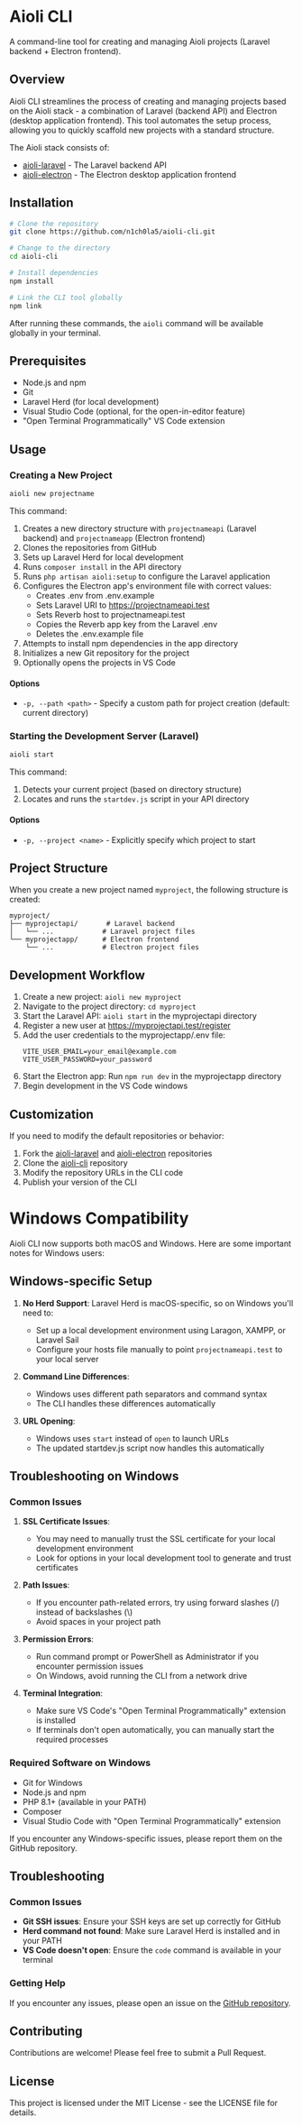 # Aioli CLI

A command-line tool for creating and managing Aioli projects (Laravel backend + Electron frontend).

## Overview

Aioli CLI streamlines the process of creating and managing projects based on the Aioli stack - a combination of Laravel (backend API) and Electron (desktop application frontend). This tool automates the setup process, allowing you to quickly scaffold new projects with a standard structure.

The Aioli stack consists of:
- [aioli-laravel](https://github.com/n1ch0la5/aioli-laravel) - The Laravel backend API
- [aioli-electron](https://github.com/n1ch0la5/aioli-electron) - The Electron desktop application frontend

## Installation

```bash
# Clone the repository
git clone https://github.com/n1ch0la5/aioli-cli.git

# Change to the directory
cd aioli-cli

# Install dependencies
npm install

# Link the CLI tool globally
npm link
```

After running these commands, the `aioli` command will be available globally in your terminal.

## Prerequisites

- Node.js and npm
- Git
- Laravel Herd (for local development)
- Visual Studio Code (optional, for the open-in-editor feature)
- "Open Terminal Programmatically" VS Code extension

## Usage

### Creating a New Project

```bash
aioli new projectname
```

This command:
1. Creates a new directory structure with `projectnameapi` (Laravel backend) and `projectnameapp` (Electron frontend)
2. Clones the repositories from GitHub
3. Sets up Laravel Herd for local development
4. Runs `composer install` in the API directory
5. Runs `php artisan aioli:setup` to configure the Laravel application
6. Configures the Electron app's environment file with correct values:
   - Creates .env from .env.example
   - Sets Laravel URI to https://projectnameapi.test
   - Sets Reverb host to projectnameapi.test
   - Copies the Reverb app key from the Laravel .env
   - Deletes the .env.example file
7. Attempts to install npm dependencies in the app directory
8. Initializes a new Git repository for the project
9. Optionally opens the projects in VS Code

#### Options

- `-p, --path <path>` - Specify a custom path for project creation (default: current directory)

### Starting the Development Server (Laravel)

```bash
aioli start
```

This command:
1. Detects your current project (based on directory structure)
2. Locates and runs the `startdev.js` script in your API directory

#### Options

- `-p, --project <name>` - Explicitly specify which project to start

## Project Structure

When you create a new project named `myproject`, the following structure is created:

```
myproject/
├── myprojectapi/       # Laravel backend
│   └── ...            # Laravel project files
└── myprojectapp/      # Electron frontend
    └── ...            # Electron project files
```

## Development Workflow

1. Create a new project: `aioli new myproject`
2. Navigate to the project directory: `cd myproject`
3. Start the Laravel API: `aioli start` in the myprojectapi directory
4. Register a new user at https://myprojectapi.test/register
5. Add the user credentials to the myprojectapp/.env file:
   ```
   VITE_USER_EMAIL=your_email@example.com
   VITE_USER_PASSWORD=your_password
   ```
6. Start the Electron app: Run `npm run dev` in the myprojectapp directory
7. Begin development in the VS Code windows

## Customization

If you need to modify the default repositories or behavior:

1. Fork the [aioli-laravel](https://github.com/n1ch0la5/aioli-laravel) and [aioli-electron](https://github.com/n1ch0la5/aioli-electron) repositories
2. Clone the [aioli-cli](https://github.com/n1ch0la5/aioli-cli) repository
3. Modify the repository URLs in the CLI code
4. Publish your version of the CLI

# Windows Compatibility

Aioli CLI now supports both macOS and Windows. Here are some important notes for Windows users:

## Windows-specific Setup

1. **No Herd Support**: Laravel Herd is macOS-specific, so on Windows you'll need to:
   - Set up a local development environment using Laragon, XAMPP, or Laravel Sail
   - Configure your hosts file manually to point `projectnameapi.test` to your local server

2. **Command Line Differences**: 
   - Windows uses different path separators and command syntax
   - The CLI handles these differences automatically

3. **URL Opening**: 
   - Windows uses `start` instead of `open` to launch URLs
   - The updated startdev.js script now handles this automatically

## Troubleshooting on Windows

### Common Issues

1. **SSL Certificate Issues**: 
   - You may need to manually trust the SSL certificate for your local development environment
   - Look for options in your local development tool to generate and trust certificates

2. **Path Issues**:
   - If you encounter path-related errors, try using forward slashes (/) instead of backslashes (\\)
   - Avoid spaces in your project path

3. **Permission Errors**: 
   - Run command prompt or PowerShell as Administrator if you encounter permission issues
   - On Windows, avoid running the CLI from a network drive

4. **Terminal Integration**:
   - Make sure VS Code's "Open Terminal Programmatically" extension is installed
   - If terminals don't open automatically, you can manually start the required processes

### Required Software on Windows

- Git for Windows
- Node.js and npm
- PHP 8.1+ (available in your PATH)
- Composer
- Visual Studio Code with "Open Terminal Programmatically" extension

If you encounter any Windows-specific issues, please report them on the GitHub repository.

## Troubleshooting

### Common Issues

- **Git SSH issues**: Ensure your SSH keys are set up correctly for GitHub
- **Herd command not found**: Make sure Laravel Herd is installed and in your PATH
- **VS Code doesn't open**: Ensure the `code` command is available in your terminal

### Getting Help

If you encounter any issues, please open an issue on the [GitHub repository](https://github.com/n1ch0la5/aioli-cli).

## Contributing

Contributions are welcome! Please feel free to submit a Pull Request.

## License

This project is licensed under the MIT License - see the LICENSE file for details.
